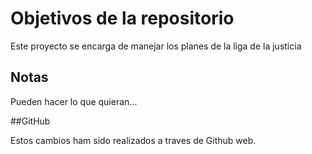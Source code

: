 # Objetivos de la repositorio

Este proyecto se encarga de manejar los planes de la liga de la justicia


## Notas
Pueden hacer lo que quieran...

##GitHub

Estos cambios ham sido realizados a traves de Github web.

